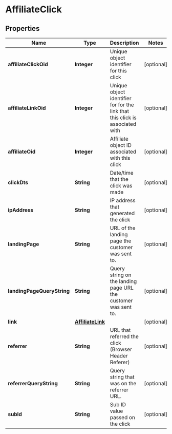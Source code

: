 
# AffiliateClick

## Properties
Name | Type | Description | Notes
------------ | ------------- | ------------- | -------------
**affiliateClickOid** | **Integer** | Unique object identifier for this click |  [optional]
**affiliateLinkOid** | **Integer** | Unique object identifier for for the link that this click is associated with |  [optional]
**affiliateOid** | **Integer** | Affiliate object ID associated with this click |  [optional]
**clickDts** | **String** | Date/time that the click was made |  [optional]
**ipAddress** | **String** | IP address that generated the click |  [optional]
**landingPage** | **String** | URL of the landing page the customer was sent to. |  [optional]
**landingPageQueryString** | **String** | Query string on the landing page URL the customer was sent to. |  [optional]
**link** | [**AffiliateLink**](AffiliateLink.md) |  |  [optional]
**referrer** | **String** | URL that referred the click (Browser Header Referer) |  [optional]
**referrerQueryString** | **String** | Query string that was on the referrer URL. |  [optional]
**subId** | **String** | Sub ID value passed on the click |  [optional]



